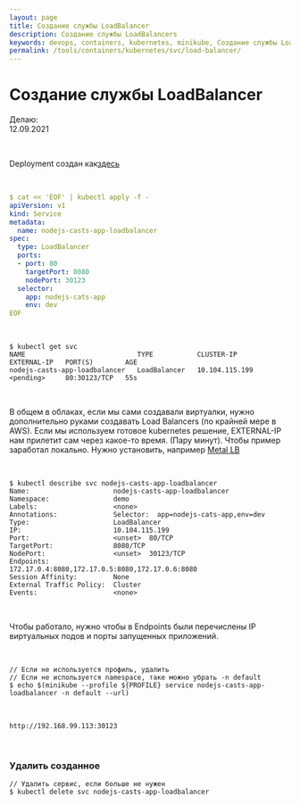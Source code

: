 ```yaml
---
layout: page
title: Создание службы LoadBalancer
description: Создание службы LoadBalancers
keywords: devops, containers, kubernetes, minikube, Создание службы LoadBalancers
permalink: /tools/containers/kubernetes/svc/load-balancer/
---
```


# Создание службы LoadBalancer

Делаю:  
12.09.2021

<br/>

Deployment создан как<a href="/tools/containers/kubernetes/svc/nodeport/">здесь</a>

<br/>

```yaml
$ cat << 'EOF' | kubectl apply -f -
apiVersion: v1
kind: Service
metadata:
  name: nodejs-casts-app-loadbalancer
spec:
  type: LoadBalancer
  ports:
  - port: 80
    targetPort: 8080
    nodePort: 30123
  selector:
    app: nodejs-cats-app
    env: dev
EOF
```

<br/>

```
$ kubectl get svc
NAME                            TYPE           CLUSTER-IP       EXTERNAL-IP   PORT(S)        AGE
nodejs-casts-app-loadbalancer   LoadBalancer   10.104.115.199   <pending>     80:30123/TCP   55s
```

<br/>

В общем в облаках, если мы сами создавали виртуалки, нужно дополнительно руками создавать Load Balancers (по крайней мере в AWS). Если мы используем готовое kubernetes решение, EXTERNAL-IP нам прилетит сам через какое-то время. (Пару минут). Чтобы пример заработал локально. Нужно установить, например [Metal LB](/tools/containers/kubernetes/tools/metal-lb/)

<br/>

```
$ kubectl describe svc nodejs-casts-app-loadbalancer
Name:                     nodejs-casts-app-loadbalancer
Namespace:                demo
Labels:                   <none>
Annotations:              Selector:  app=nodejs-cats-app,env=dev
Type:                     LoadBalancer
IP:                       10.104.115.199
Port:                     <unset>  80/TCP
TargetPort:               8080/TCP
NodePort:                 <unset>  30123/TCP
Endpoints:                172.17.0.4:8080,172.17.0.5:8080,172.17.0.6:8080
Session Affinity:         None
External Traffic Policy:  Cluster
Events:                   <none>
```

<br/>

Чтобы работало, нужно чтобы в Endpoints были перечислены IP виртуальных подов и порты запущенных приложений.

<br/>

```
// Если не используется профиль, удалить
// Если не используется namespace, таке можно убрать -n default
$ echo $(minikube --profile ${PROFILE} service nodejs-casts-app-loadbalancer -n default --url)
```

<br/>

```
http://192.168.99.113:30123
```

<br/>

### Удалить созданное

```
// Удалить сервис, если больше не нужен
$ kubectl delete svc nodejs-casts-app-loadbalancer
```
